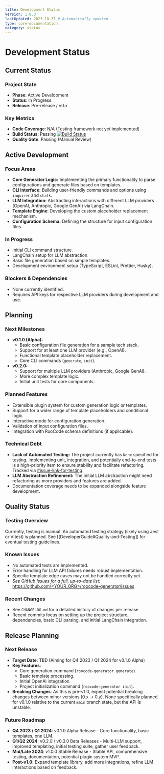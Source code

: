```yaml
---
title: Development Status
version: 1.0.0
lastUpdated: 2023-10-27 # Automatically updated
type: core-documentation
category: status
---
```


# Development Status

## Current Status

### Project State

- **Phase**: Active Development
- **Status**: In Progress
- **Release**: Pre-release / v0.x

### Key Metrics

- **Code Coverage**: N/A (Testing framework not yet implemented)
- **Build Status**: Passing [![Build Status](https://img.shields.io/github/actions/workflow/status/<YOUR_ORG>/roocode-generator/<YOUR_CI_WORKFLOW.yml>?branch=main)](https://github.com/<YOUR_ORG>/roocode-generator/actions) <!-- Placeholder: Update link -->
- **Quality Gate**: Passing (Manual Review) <!-- Placeholder: Update once automated gates are in place -->

## Active Development

### Focus Areas

-   **Core Generator Logic:** Implementing the primary functionality to parse configurations and generate files based on templates.
-   **CLI Interface:** Building user-friendly commands and options using `inquirer` and `chalk`.
-   **LLM Integration:** Abstracting interactions with different LLM providers (OpenAI, Anthropic, Google GenAI) via LangChain.
-   **Template Engine:** Developing the custom placeholder replacement mechanism.
-   **Configuration Schema:** Defining the structure for input configuration files.

### In Progress

-   Initial CLI command structure.
-   LangChain setup for LLM abstraction.
-   Basic file generation based on simple templates.
-   Development environment setup (TypeScript, ESLint, Prettier, Husky).

### Blockers & Dependencies

-   None currently identified.
-   Requires API keys for respective LLM providers during development and use.

## Planning

### Next Milestones

-   **v0.1.0 (Alpha):**
    -   Basic configuration file generation for a sample tech stack.
    -   Support for at least one LLM provider (e.g., OpenAI).
    -   Functional template placeholder replacement.
    -   Core CLI commands (`generate`, `init`).
-   **v0.2.0:**
    -   Support for multiple LLM providers (Anthropic, Google GenAI).
    -   More complex template logic.
    -   Initial unit tests for core components.

### Planned Features

-   Extensible plugin system for custom generation logic or templates.
-   Support for a wider range of template placeholders and conditional logic.
-   Interactive mode for configuration generation.
-   Validation of input configuration files.
-   Integration with RooCode schema definitions (if applicable).

### Technical Debt

-   **Lack of Automated Testing:** The project currently has `None` specified for testing. Implementing unit, integration, and potentially end-to-end tests is a high-priority item to ensure stability and facilitate refactoring. Tracked via [#issue-link-for-testing](https://github.com/<YOUR_ORG>/roocode-generator/issues/new). <!-- Placeholder: Update link -->
-   **LLM Abstraction Refinement:** The initial LLM abstraction might need refactoring as more providers and features are added.
-   Documentation coverage needs to be expanded alongside feature development.

## Quality Status

### Testing Overview

Currently, testing is manual. An automated testing strategy (likely using Jest or Vitest) is planned. See [[DeveloperGuide#Quality-and-Testing]] for eventual testing guidelines.

### Known Issues

-   No automated tests are implemented.
-   Error handling for LLM API failures needs robust implementation.
-   Specific template edge cases may not be handled correctly yet.
-   *See GitHub Issues for a full, up-to-date list:* [https://github.com/<YOUR_ORG>/roocode-generator/issues](https://github.com/<YOUR_ORG>/roocode-generator/issues) <!-- Placeholder: Update link -->

### Recent Changes

-   See `CHANGELOG.md` for a detailed history of changes per release.
-   Recent commits focus on setting up the project structure, dependencies, basic CLI parsing, and initial LangChain integration.

## Release Planning

### Next Release

- **Target Date**: TBD (Aiming for Q4 2023 / Q1 2024 for v0.1.0 Alpha)
- **Key Features**:
    - Core generation command (`roocode-generator generate`).
    - Basic template processing.
    - Initial OpenAI integration.
    - Project initialization command (`roocode-generator init`).
- **Breaking Changes**: As this is pre-v1.0, expect potential breaking changes between minor versions (0.x -> 0.y). None specifically planned for v0.1.0 relative to the current `main` branch state, but the API is unstable.

### Future Roadmap

-   **Q4 2023 / Q1 2024**: v0.1.0 Alpha Release - Core functionality, basic templates, one LLM.
-   **Q1/Q2 2024**: v0.2.0 / v0.3.0 Beta Releases - Multi-LLM support, improved templating, initial testing suite, gather user feedback.
-   **Mid/Late 2024**: v1.0.0 Stable Release - Stable API, comprehensive testing, documentation, potential plugin system MVP.
-   **Post-v1.0**: Expand template library, add more integrations, refine LLM interactions based on feedback.